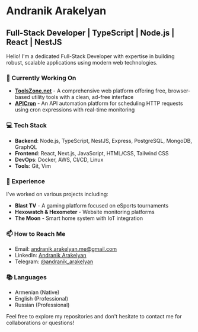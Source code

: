 # Andranik Arakelyan

## Full-Stack Developer | TypeScript | Node.js | React | NestJS

Hello! I'm a dedicated Full-Stack Developer with expertise in building robust, scalable applications using modern web technologies.

### 🔭 Currently Working On
- [**ToolsZone.net**](https://www.toolszone.net/) - A comprehensive web platform offering free, browser-based utility tools with a clean, ad-free interface
- [**APICron**](https://apicron.toolszone.net/) - An API automation platform for scheduling HTTP requests using cron expressions with real-time monitoring

### 💻 Tech Stack
- **Backend**: Node.js, TypeScript, NestJS, Express, PostgreSQL, MongoDB, GraphQL
- **Frontend**: React, Next.js, JavaScript, HTML/CSS, Tailwind CSS
- **DevOps**: Docker, AWS, CI/CD, Linux
- **Tools**: Git, Vim

### 🌱 Experience
I've worked on various projects including:
- **Blast TV** - A gaming platform focused on eSports tournaments
- **Hexowatch & Hexometer** - Website monitoring platforms
- **The Moon** - Smart home system with IoT integration

### 📫 How to Reach Me
- Email: [andranik.arakelyan.me@gmail.com](mailto:andranik.arakelyan.me@gmail.com)
- LinkedIn: [Andranik Arakelyan](https://linkedin.com/in/andranik-arakelyan-545089175)
- Telegram: [@andranik_arakelyan](https://t.me/andranik_arakelyan)

### 📚 Languages
- Armenian (Native)
- English (Professional)
- Russian (Professional)

Feel free to explore my repositories and don't hesitate to contact me for collaborations or questions!
